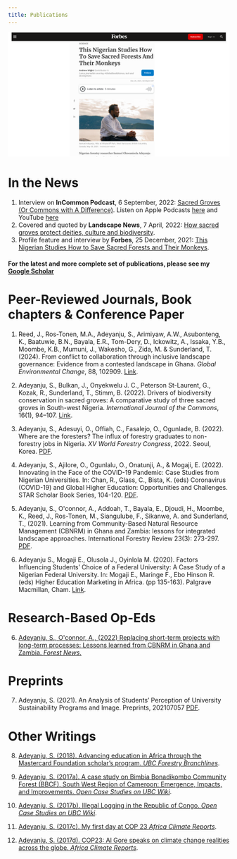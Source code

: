 ```yaml
---
title: Publications
---                     
```


![Samuel](images/presentation1.png)

# In the News
1. Interview on **InCommon Podcast**, 6 September, 2022: <a href="https://www.incommonpodcast.org/podcast/ijc7-sacred-groves-or-commons-with-a-difference-with-samuel-adeyanju/" target="_blank">Sacred Groves (Or Commons with A Difference)</a>. Listen on Apple Podcasts <a href="https://podcasts.apple.com/nz/podcast/ijc-7-sacred-groves-or-commons-with-a-difference/id1462181036?i=1000578560502=" target="_blank">here</a> and YouTube <a href="https://www.youtube.com/watch?v=CjfrIujwqzs&t=59s=" target="_blank">here</a>
2. Covered and quoted by **Landscape News**, 7 April, 2022: <a href="https://thinklandscape.globallandscapesforum.org/56714/how-sacred-groves-protect-deities-culture-and-biodiversity/" target="_blank">How sacred groves protect deities, culture and biodiversity</a>.
3. Profile feature and interview by **Forbes**, 25 December, 2021: <a href="https://www.forbes.com/sites/andrewwight/2021/12/25/this-nigerian-studies-how-to-save-sacred-forests-and-their-monkeys/?sh=6967be3839c7=" target="_blank">This Nigerian Studies How to Save Sacred Forests and Their Monkeys</a>.


<h4> For the latest and more complete set of publications, please see my <a href="https://scholar.google.com/citations?user=DJ1LbLUAAAAJ&hl=en&inst=17001591832933267808=" target="blank"> Google Scholar</a> </h4>

# Peer-Reviewed Journals, Book chapters & Conference Paper


1. Reed, J., Ros-Tonen, M.A., Adeyanju, S., Arimiyaw, A.W., Asubonteng, K., Baatuwie, B.N., Bayala, E.R., Tom-Dery, D., Ickowitz, A., Issaka, Y.B., Moombe, K.B., Mumuni, J., Wakesho, G., Zida, M. & Sunderland, T. (2024). From conflict to collaboration through inclusive landscape governance: Evidence from a contested landscape in Ghana. *Global Environmental Change*, 88, 102909.  <a href="https://doi.org/10.1016/j.gloenvcha.2024.102909" target="blank">Link</a>.
   
3. Adeyanju, S., Bulkan, J., Onyekwelu J. C., Peterson St-Laurent, G., Kozak, R., Sunderland, T., Stimm, B. (2022). Drivers of biodiversity conservation in sacred groves: A comparative study of three sacred groves in South-west Nigeria. *International Journal of the Commons*, 16(1), 94–107. <a href="http://doi.org/10.5334/ijc.1143" target="blank">Link</a>.


4. Adeyanju, S., Adesuyi, O., Offiah, C., Fasalejo, O., Ogunlade, B. (2022). Where are the foresters? The influx of forestry graduates to non-forestry jobs in Nigeria. *XV World Forestry Congress*, 2022. Seoul, Korea. <a href="https://www.researchgate.net/publication/360194133_Where_are_the_foresters_The_influx_of_forestry_graduates_to_non-forestry_jobs_in_Nigeria=" target="blank">PDF</a>.

  5. Adeyanju, S., Ajilore, O., Ogunlalu, O., Onatunji, A., & Mogaji, E. (2022). Innovating in the Face of the COVID-19 Pandemic: Case Studies from Nigerian Universities. In: Chan, R., Glass, C., Bista, K. (eds) Coronavirus (COVID-19) and Global Higher Education: Opportunities and Challenges. STAR Scholar Book Series, 104-120. <a href="https://ojed.org/index.php/gsm/article/view/2823/1567=" target="blank">PDF</a>.
  
6. Adeyanju, S., O'connor, A., Addoah, T., Bayala, E., Djoudi, H., Moombe, K., Reed, J., Ros-Tonen, M., Siangulube, F., Sikanwe, A. and Sunderland, T., (2021). Learning from Community-Based Natural Resource Management (CBNRM) in Ghana and Zambia: lessons for integrated landscape approaches. International Forestry Review 23(3): 273-297. <a href="https://www.ingentaconnect.com/contentone/cfa/ifr/pre-prints/content-ifr213a?crawler=true&mimetype=application/pdf=" target="blank">PDF</a>.
  
7. Adeyanju S., Mogaji E., Olusola J., Oyinlola M. (2020). Factors Influencing Students’ Choice of a Federal University: A Case Study of a Nigerian Federal University. In: Mogaji E., Maringe F., Ebo Hinson R. (eds) Higher Education Marketing in Africa. (pp 135-163). Palgrave Macmillan, Cham. <a href="https://www.researchgate.net/publication/336967885_Factors_Influencing_Students'_Choice_of_a_Federal_University_A_Case_Study_of_a_Nigerian_Federal_University=" target="blank">Link</a>.
  
# Research-Based Op-Eds
  
6. <a href="https://forestsnews.cifor.org/76005/replacing-short-term-projects-with-long-term-processes?fnl=" target="_blank">Adeyanju, S., O'connor, A., (2022) Replacing short-term projects with long-term processes: Lessons learned from CBNRM in Ghana and Zambia. *Forest News*.</a>
  
# Preprints
7. Adeyanju, S. (2021). An Analysis of Students’ Perception of University Sustainability Programs and Image. Preprints, 202107057 <a href="https://www.researchgate.net/profile/Samuel-Adeyanju/publication/353484783_An_Analysis_of_Students'_Perception_of_University_Sustainability_Programs_and_Image/links/6109a618169a1a0103dadc7a/An-Analysis-of-Students-Perception-of-University-Sustainability-Programs-and-Image.pdf=" target="blank">PDF</a>.
  
# Other Writings
8. <a href="https://issuu.com/ubcforestry/docs/bl_29.4/6=" target="_blank">Adeyanju, S. (2018). Advancing education in Africa through the Mastercard Foundation scholar’s program. *UBC Forestry Branchlines*</a>. 
  
9. <a href="https://wiki.ubc.ca/Documentation:Open_Case_Studies/FRST522/A_case_study_on_Bimbia_Bonadikombo_Community_Forest_(BBCF),_South_West_Region_of_Cameroon:_Emergence,_Impacts,_and_Improvements=" target="_blank">Adeyanju, S. (2017a). A case study on Bimbia Bonadikombo Community Forest (BBCF), South West Region of Cameroon: Emergence, Impacts, and Improvements. *Open Case Studies on UBC Wiki*</a>.
  
10. <a href="https://wiki.ubc.ca/Documentation:Open_Case_Studies/FRST522/Illegal_logging_in_the_Republic_of_Congo=" target="_blank">Adeyanju, S. (2017b). Illegal Logging in the Republic of Congo. *Open Case Studies on UBC Wiki*</a>. 
  
11. <a href="https://africaclimatereports.org/2017/11/my-first-day-at-cop-23/=" target="_blank">Adeyanju, S. (2017c). My first day at COP 23 *Africa Climate Reports*</a>.
  
12. <a href="https://africaclimatereports.org/2017/11/al-gore-speaks-on-climate-change-realities-across-the-globe-at-cop23/=" target="_blank">Adeyanju, S. (2017d). COP23: Al Gore speaks on climate change realities across the globe. *Africa Climate Reports*</a>.

